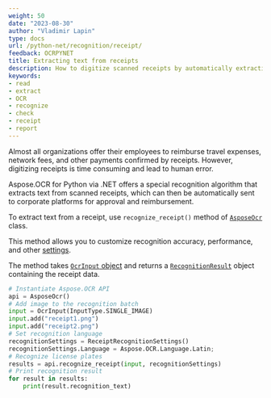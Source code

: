 ```yaml
---
weight: 50
date: "2023-08-30"
author: "Vladimir Lapin"
type: docs
url: /python-net/recognition/receipt/
feedback: OCRPYNET
title: Extracting text from receipts
description: How to digitize scanned receipts by automatically extracting text from them.
keywords:
- read
- extract
- OCR
- recognize
- check
- receipt
- report
---
```


Almost all organizations offer their employees to reimburse travel expenses, network fees, and other payments confirmed by receipts. However, digitizing receipts is time consuming and lead to human error.

Aspose.OCR for Python via .NET offers a special recognition algorithm that extracts text from scanned receipts, which can then be automatically sent to corporate platforms for approval and reimbursement.

To extract text from a receipt, use `recognize_receipt()` method of [`AsposeOcr`](https://reference.aspose.com/ocr/python-net/aspose.ocr/asposeocr/) class.

This method allows you to customize recognition accuracy, performance, and other [settings](/ocr/python-net/recognition-settings-receipt/).

The method takes [`OcrInput` object](/ocr/python-net/ocrinput/) and returns a [`RecognitionResult`](https://reference.aspose.com/ocr/python-net/aspose.ocr/recognitionresult/) object containing the receipt data.

```python
# Instantiate Aspose.OCR API
api = AsposeOcr()
# Add image to the recognition batch
input = OcrInput(InputType.SINGLE_IMAGE)
input.add("receipt1.png")
input.add("receipt2.png")
# Set recognition language
recognitionSettings = ReceiptRecognitionSettings()
recognitionSettings.Language = Aspose.OCR.Language.Latin;
# Recognize license plates
results = api.recognize_receipt(input, recognitionSettings)
# Print recognition result
for result in results:
    print(result.recognition_text)
```
